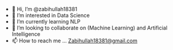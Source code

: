 - 👋 Hi, I’m @zabihullah18381
- 👀 I’m interested in Data Science
- 🌱 I’m currently learning NLP
- 💞️ I’m looking to collaborate on (Machine Learning) and Artificial Intelligence
- 📫 How to reach me ... Zabihullah18381@gmail.com

<!---
zabihullah18381/zabihullah18381 is a ✨ special ✨ repository because its `README.md` (this file) appears on your GitHub profile.
You can click the Preview link to take a look at your changes.
--->
